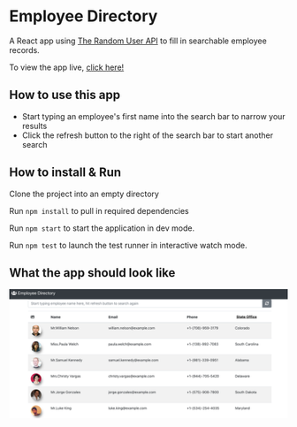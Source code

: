 # Employee Directory
A React app using [The Random User API](https://randomuser.me/) to fill in searchable employee records.

To view the app live, [click here!](https://cpusillo.github.io/employee-directory/)

## How to use this app
* Start typing an employee's first name into the search bar to narrow your results
* Click the refresh button to the right of the search bar to start another search

## How to install & Run

Clone the project into an empty directory

Run `npm install` to pull in required dependencies

Run `npm start` to start the application in dev mode.

Run `npm test` to launch the test runner in interactive watch mode.


## What the app should look like

![Image of Directory](https://github.com/cpusillo/employee-directory/blob/main/public/screenshot.png)
